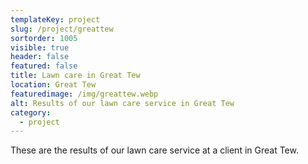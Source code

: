 ```yaml
---
templateKey: project
slug: /project/greattew
sortorder: 1005
visible: true
header: false
featured: false
title: Lawn care in Great Tew
location: Great Tew
featuredimage: /img/greattew.webp
alt: Results of our lawn care service in Great Tew
category:
  - project
---
```


These are the results of our lawn care service at a client in Great Tew.
